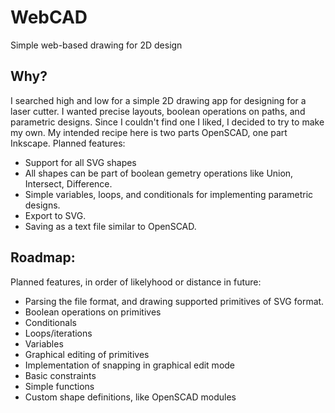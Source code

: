 # WebCAD
Simple web-based drawing for 2D design
## Why?
I searched high and low for a simple 2D drawing app for designing for a laser cutter. I wanted precise layouts, boolean operations on paths, and parametric designs. Since I couldn't find one I liked, I decided to try to make my own. My intended recipe here is two parts OpenSCAD, one part Inkscape.
Planned features:
- Support for all SVG shapes
- All shapes can be part of boolean gemetry operations like Union, Intersect, Difference.
- Simple variables, loops, and conditionals for implementing parametric designs.
- Export to SVG.
- Saving as a text file similar to OpenSCAD.

## Roadmap:
Planned features, in order of likelyhood or distance in future:
- Parsing the file format, and drawing supported primitives of SVG format.
- Boolean operations on primitives
- Conditionals
- Loops/iterations
- Variables
- Graphical editing of primitives
- Implementation of snapping in graphical edit mode
- Basic constraints
- Simple functions
- Custom shape definitions, like OpenSCAD modules
